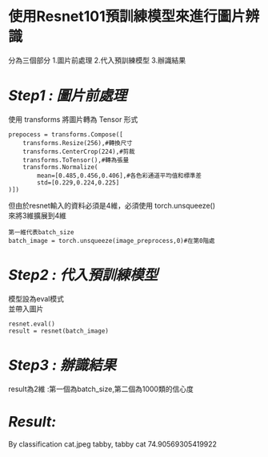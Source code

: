 # 使用Resnet101預訓練模型來進行圖片辨識
分為三個部分
1.圖片前處理
2.代入預訓練模型
3.辦識結果

# _Step1 : 圖片前處理_
使用 transforms 將圖片轉為 Tensor 形式  
    
    prepocess = transforms.Compose([
        transforms.Resize(256),#轉換尺寸
        transforms.CenterCrop(224),#剪裁
        transforms.ToTensor(),#轉為張量
        transforms.Normalize(
            mean=[0.485,0.456,0.406],#各色彩通道平均值和標準差
            std=[0.229,0.224,0.225]
    )])
但由於resnet輸入的資料必須是4維，必須使用 torch.unsqueeze()  
來將3維擴展到4維    
    
    第一維代表batch_size
    batch_image = torch.unsqueeze(image_preprocess,0)#在第0階處

# _Step2 :_ _代入預訓練模型_
模型設為eval模式  
並帶入圖片
    
    resnet.eval()
    result = resnet(batch_image)

# _Step3 :_ _辦識結果_
result為2維 :第一個為batch_size,第二個為1000類的信心度  

# _Result:_  
By classification cat.jpeg
    tabby, tabby cat 74.90569305419922
